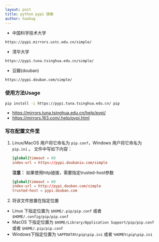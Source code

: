 ```yaml
---
layout: post
title: python pypi 镜像
author: haobug
---
```


<!--
http://mirrors.aliyun.com/pypi/simple/  aliyun mirror is not stable some how
-->

* 中国科学技术大学 
```
https://pypi.mirrors.ustc.edu.cn/simple/
```
* 清华大学
```
https://pypi.tuna.tsinghua.edu.cn/simple/
```
* 豆瓣(douban) 
```
https://pypi.douban.com/simple/
```

### 使用方法Usage
```bash
pip install -i https://pypi.tuna.tsinghua.edu.cn/ pip 
```
* https://mirrors.tuna.tsinghua.edu.cn/help/pypi/
* https://mirrors.163.com/.help/pypi.html


### 写在配置文件里
1. Linux/MacOS 用户将它命名为 `pip.conf`，Windows 用户将它命名为 `pip.ini` 。 文件中写如下内容：
   ```conf
   [global]timeout = 60
   index-url = https://pypi.doubanio.com/simple
   ```

   **注意：** 如果使用http链接，需要指定trusted-host参数
   ```conf
   [global]timeout = 60
   index-url = http://pypi.douban.com/simple
   trusted-host = pypi.douban.com
   ```

2. 将该文件放置在指定位置
  - Linux 下指定位置为 ```$HOME/.pip/pip.conf``` 或者 ```$HOME/.config/pip/pip.conf```
  - MacOS 下指定位置为 ```$HOME/Library/Application Support/pip/pip.conf``` 或者 ```$HOME/.pip/pip.conf```
  - Windows下指定位置为 ```%APPDATA%\pip\pip.ini``` 或者 ```%HOME%\pip\pip.ini```